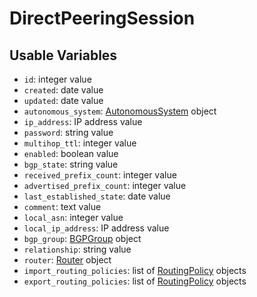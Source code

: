 # DirectPeeringSession

## Usable Variables

  * `id`: integer value
  * `created`: date value
  * `updated`: date value
  * `autonomous_system`: [AutonomousSystem](autonomoussystem.md) object
  * `ip_address`: IP address value
  * `password`: string value
  * `multihop_ttl`: integer value
  * `enabled`: boolean value
  * `bgp_state`: string value
  * `received_prefix_count`: integer value
  * `advertised_prefix_count`: integer value
  * `last_established_state`: date value
  * `comment`: text value
  * `local_asn`: integer value
  * `local_ip_address`: IP address value
  * `bgp_group`: [BGPGroup](bgpgroup.md) object
  * `relationship`: string value
  * `router`: [Router](router.md) object
  * `import_routing_policies`: list of [RoutingPolicy](routingpolicy.md) objects
  * `export_routing_policies`: list of [RoutingPolicy](routingpolicy.md) objects
